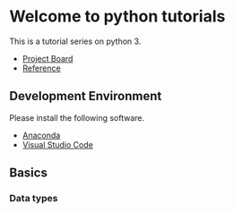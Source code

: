 # Welcome to python tutorials
This is a tutorial series on python 3.
* [Project Board](https://github.com/sal0w/sal0w/projects/2?add_cards_query=is%3Aopen)
* [Reference](https://docs.python.org/3/tutorial/)

## Development Environment
Please install the following software.
* [Anaconda](https://www.anaconda.com/distribution/)
* [Visual Studio Code](https://code.visualstudio.com/)
## Basics
### Data types

